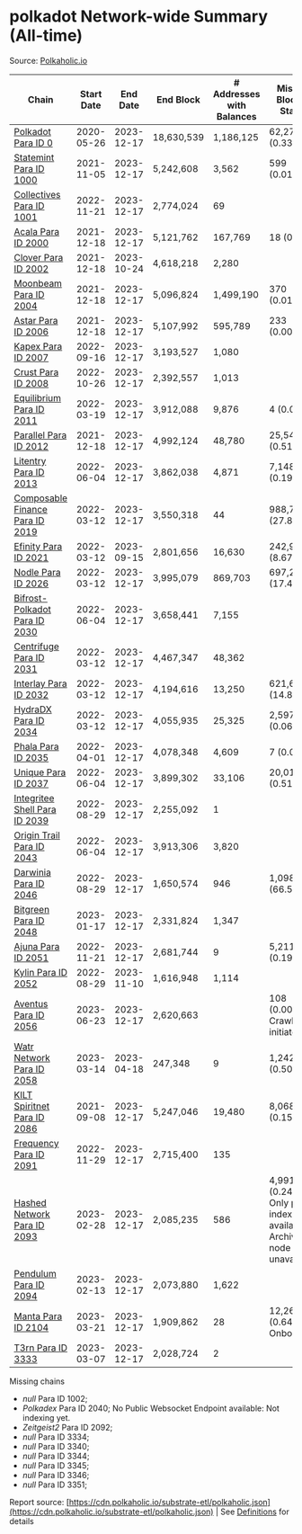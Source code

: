 # polkadot Network-wide Summary (All-time)

Source: [Polkaholic.io](https://polkaholic.io)


| Chain            | Start Date | End Date | End Block | # Addresses with Balances | Missing Blocks / Status |
| ---------------- | ---------- | ---------| --------- | ------------------------- | ----------------------- |
| [Polkadot Para ID 0](/polkadot/0-polkadot) | 2020-05-26 | 2023-12-17 | 18,630,539 |  1,186,125 | 62,274 (0.33%)  |
| [Statemint Para ID 1000](/polkadot/1000-statemint) | 2021-11-05 | 2023-12-17 | 5,242,608 |  3,562 | 599 (0.01%)  |
| [Collectives Para ID 1001](/polkadot/1001-collectives) | 2022-11-21 | 2023-12-17 | 2,774,024 |  69 |    |
| [Acala Para ID 2000](/polkadot/2000-acala) | 2021-12-18 | 2023-12-17 | 5,121,762 |  167,769 | 18 (0.00%)  |
| [Clover Para ID 2002](/polkadot/2002-clover) | 2021-12-18 | 2023-10-24 | 4,618,218 |  2,280 |    |
| [Moonbeam Para ID 2004](/polkadot/2004-moonbeam) | 2021-12-18 | 2023-12-17 | 5,096,824 |  1,499,190 | 370 (0.01%)  |
| [Astar Para ID 2006](/polkadot/2006-astar) | 2021-12-18 | 2023-12-17 | 5,107,992 |  595,789 | 233 (0.00%)  |
| [Kapex Para ID 2007](/polkadot/2007-kapex) | 2022-09-16 | 2023-12-17 | 3,193,527 |  1,080 |    |
| [Crust Para ID 2008](/polkadot/2008-crust) | 2022-10-26 | 2023-12-17 | 2,392,557 |  1,013 |    |
| [Equilibrium Para ID 2011](/polkadot/2011-equilibrium) | 2022-03-19 | 2023-12-17 | 3,912,088 |  9,876 | 4 (0.00%)  |
| [Parallel Para ID 2012](/polkadot/2012-parallel) | 2021-12-18 | 2023-12-17 | 4,992,124 |  48,780 | 25,542 (0.51%)  |
| [Litentry Para ID 2013](/polkadot/2013-litentry) | 2022-06-04 | 2023-12-17 | 3,862,038 |  4,871 | 7,148 (0.19%)  |
| [Composable Finance Para ID 2019](/polkadot/2019-composable) | 2022-03-12 | 2023-12-17 | 3,550,318 |  44 | 988,760 (27.85%)  |
| [Efinity Para ID 2021](/polkadot/2021-efinity) | 2022-03-12 | 2023-09-15 | 2,801,656 |  16,630 | 242,949 (8.67%)  |
| [Nodle Para ID 2026](/polkadot/2026-nodle) | 2022-03-12 | 2023-12-17 | 3,995,079 |  869,703 | 697,249 (17.45%)  |
| [Bifrost-Polkadot Para ID 2030](/polkadot/2030-bifrost-dot) | 2022-06-04 | 2023-12-17 | 3,658,441 |  7,155 |    |
| [Centrifuge Para ID 2031](/polkadot/2031-centrifuge) | 2022-03-12 | 2023-12-17 | 4,467,347 |  48,362 |    |
| [Interlay Para ID 2032](/polkadot/2032-interlay) | 2022-03-12 | 2023-12-17 | 4,194,616 |  13,250 | 621,626 (14.82%)  |
| [HydraDX Para ID 2034](/polkadot/2034-hydradx) | 2022-03-12 | 2023-12-17 | 4,055,935 |  25,325 | 2,597 (0.06%)  |
| [Phala Para ID 2035](/polkadot/2035-phala) | 2022-04-01 | 2023-12-17 | 4,078,348 |  4,609 | 7 (0.00%)  |
| [Unique Para ID 2037](/polkadot/2037-unique) | 2022-06-04 | 2023-12-17 | 3,899,302 |  33,106 | 20,019 (0.51%)  |
| [Integritee Shell Para ID 2039](/polkadot/2039-integritee-shell) | 2022-08-29 | 2023-12-17 | 2,255,092 |  1 |    |
| [Origin Trail Para ID 2043](/polkadot/2043-origintrail) | 2022-06-04 | 2023-12-17 | 3,913,306 |  3,820 |    |
| [Darwinia Para ID 2046](/polkadot/2046-darwinia) | 2022-08-29 | 2023-12-17 | 1,650,574 |  946 | 1,098,047 (66.53%)  |
| [Bitgreen Para ID 2048](/polkadot/2048-bitgreen) | 2023-01-17 | 2023-12-17 | 2,331,824 |  1,347 |    |
| [Ajuna Para ID 2051](/polkadot/2051-ajuna) | 2022-11-21 | 2023-12-17 | 2,681,744 |  9 | 5,211 (0.19%)  |
| [Kylin Para ID 2052](/polkadot/2052-kylin) | 2022-08-29 | 2023-11-10 | 1,616,948 |  1,114 |    |
| [Aventus Para ID 2056](/polkadot/2056-aventus) | 2023-06-23 | 2023-12-17 | 2,620,663 |   | 108 (0.00%) Crawling initiated |
| [Watr Network Para ID 2058](/polkadot/2058-watr) | 2023-03-14 | 2023-04-18 | 247,348 |  9 | 1,242 (0.50%)  |
| [KILT Spiritnet Para ID 2086](/polkadot/2086-kilt) | 2021-09-08 | 2023-12-17 | 5,247,046 |  19,480 | 8,068 (0.15%)  |
| [Frequency Para ID 2091](/polkadot/2091-frequency) | 2022-11-29 | 2023-12-17 | 2,715,400 |  135 |    |
| [Hashed Network Para ID 2093](/polkadot/2093-hashed) | 2023-02-28 | 2023-12-17 | 2,085,235 |  586 | 4,991 (0.24%) Only partial index available: Archive node unavailable |
| [Pendulum Para ID 2094](/polkadot/2094-pendulum) | 2023-02-13 | 2023-12-17 | 2,073,880 |  1,622 |    |
| [Manta Para ID 2104](/polkadot/2104-manta) | 2023-03-21 | 2023-12-17 | 1,909,862 |  28 | 12,262 (0.64%) Onboarding |
| [T3rn Para ID 3333](/polkadot/3333-t3rn) | 2023-03-07 | 2023-12-17 | 2,028,724 |  2 |    |

Missing chains


* *null* Para ID 1002; 
* *Polkadex* Para ID 2040; No Public Websocket Endpoint available: Not indexing yet.
* *Zeitgeist2* Para ID 2092; 
* *null* Para ID 3334; 
* *null* Para ID 3340; 
* *null* Para ID 3344; 
* *null* Para ID 3345; 
* *null* Para ID 3346; 
* *null* Para ID 3351; 

Report source: [https://cdn.polkaholic.io/substrate-etl/polkaholic.json](https://cdn.polkaholic.io/substrate-etl/polkaholic.json) | See [Definitions](/DEFINITIONS.md) for details

